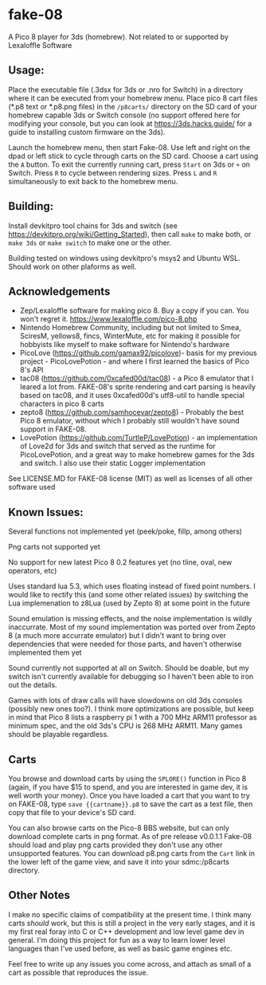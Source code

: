 # fake-08

A Pico 8 player for 3ds (homebrew). Not related to or supported by Lexaloffle Software

## Usage:
Place the executable file (.3dsx for 3ds or .nro for Switch) in a directory where it can be executed from your homebrew menu. Place pico 8 cart files (\*.p8 text or \*.p8.png files) in the `/p8carts/` directory on the SD card of your homebrew capable 3ds or Switch console (no support offered here for modifying your console, but you can look at https://3ds.hacks.guide/ for a guide to installing custom firmware on the 3ds).

Launch the homebrew menu, then start Fake-08. Use left and right on the dpad or left stick to cycle through carts on the SD card. Choose a cart using the `A` button. To exit the currently running cart, press `Start` on 3ds or `+` on Switch. Press `R` to cycle between rendering sizes. Press `L` and `R` simultaneously to exit back to the homebrew menu.

## Building:
Install devkitpro tool chains for 3ds and switch (see https://devkitpro.org/wiki/Getting_Started), then call `make` to make both, or `make 3ds` or `make switch` to make one or the other. 

Building tested on windows using devkitpro's msys2 and Ubuntu WSL. Should work on other plaforms as well.

## Acknowledgements
 * Zep/Lexaloffle software for making pico 8. Buy a copy if you can. You won't regret it. https://www.lexaloffle.com/pico-8.php
 * Nintendo Homebrew Community, including but not limited to Smea, SciresM, yellows8, fincs, WinterMute, etc for making it possible for hobbyists like myself to make software for Nintendo's hardware
 * PicoLove (https://github.com/gamax92/picolove)- basis for my previous project - PicoLovePotion - and where I first learned the basics of Pico 8's API
 * tac08 (https://github.com/0xcafed00d/tac08) - a Pico 8 emulator that I leared a lot from. FAKE-08's sprite rendering and cart parsing is heavily based on tac08, and it uses 0xcafed00d's utf8-util to handle special characters in pico 8 carts
 * zepto8 (https://github.com/samhocevar/zepto8) - Probably the best Pico 8 emulator, without which I probably still wouldn't have sound support in FAKE-08. 
 * LovePotion (https://github.com/TurtleP/LovePotion) - an implementation of Love2d for 3ds and switch that served as the runtime for PicoLovePotion, and a great way to make homebrew games for the 3ds and switch. I also use their static Logger implementation

See LICENSE.MD for FAKE-08 license (MIT) as well as licenses of all other software used

## Known Issues:

Several functions not implemented yet (peek/poke, fillp, among others)

Png carts not supported yet

No support for new latest Pico 8 0.2 features yet (no tline, oval, new operators, etc)

Uses standard lua 5.3, which uses floating instead of fixed point numbers. I would like to rectify this (and some other related issues) by switching the Lua implemenation to z8Lua (used by Zepto 8) at some point in the future

Sound emulation is missing effects, and the noise implementation is wildly inaccurrate. Most of my sound implementation was ported over from Zepto 8 (a much more accurrate emulator) but I didn't want to bring over dependencies that were needed for those parts, and haven't otherwise implemented them yet

Sound currently not supported at all on Switch. Should be doable, but my switch isn't currently available for debugging so I haven't been able to iron out the details.

Games with lots of draw calls will have slowdowns on old 3ds consoles (possibly new ones too?). I think more optimizations are possible, but keep in mind that Pico 8 lists a raspberry pi 1 with a 700 MHz ARM11 professor as minimum spec, and the old 3ds's CPU is 268 MHz ARM11. Many games should be playable regardless. 

## Carts

You browse and download carts by using the `SPLORE()` function in Pico 8 (again, if you have $15 to spend, and you are interested in game dev, it is well worth your money). Once you have loaded a cart that you want to try on FAKE-08, type `save {{cartname}}.p8` to save the cart as a text file, then copy that file to your device's SD card.

You can also browse carts on the Pico-8 BBS website, but can only download complete carts in png format. As of pre release v0.0.1.1 Fake-08 should load and play png carts provided they don't use any other unsupported features. You can download p8.png carts from the `Cart` link in the lower left of the game view, and save it into your sdmc:/p8carts directory.

## Other Notes

I make no specific claims of compatibility at the present time. I think many carts _should_ work, but this is still a project in the very early stages, and it is my first real foray into C or C++ development and low level game dev in general. I'm doing this project for fun as a way to learn lower level languages than I've used before, as well as basic game engines etc. 

Feel free to write up any issues you come across, and attach as small of a cart as possible that reproduces the issue.

